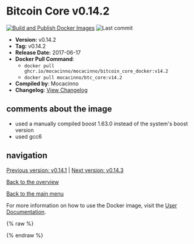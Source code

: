 # Bitcoin Core v0.14.2

[![Build and Publish Docker Images](https://github.com/mocacinno/bitcoin_core_docker/actions/workflows/build-and-publish.yml/badge.svg?branch=v14.2)](https://github.com/mocacinno/bitcoin_core_docker/actions/workflows/build-and-publish.yml)
![Last commit](https://badgen.net/github/last-commit/mocacinno/bitcoin_core_docker/v14.2)

- **Version:** v0.14.2
- **Tag:** v0.14.2
- **Release Date:** 2017-06-17
- **Docker Pull Command**:
  - `docker pull ghcr.io/mocacinno/mocacinno/bitcoin_core_docker:v14.2`
  - `docker pull mocacinno/btc_core:v14.2`
- **Compiled by**: Mocacinno
- **Changelog**: [View Changelog](https://github.com/bitcoin/bitcoin/blob/v0.14.2/doc/release-notes.md)

## comments about the image

- used a manually compiled boost 1.63.0 instead of the system's boost version
- used gcc6

## navigation

[Previous version: v0.14.1](./v14.1.md) | [Next version: v0.14.3](./v14.3.md)

[Back to the overview](./Readme.md)

[Back to the main menu](../Readme.md)

For more information on how to use the Docker image, visit the [User Documentation](../userdocs/Readme.md).

<!-- Google tag (gtag.js) -->
{% raw %}
<script async src="https://www.googletagmanager.com/gtag/js?id=G-BPC6NC6FF9"></script>
<script>
  window.dataLayer = window.dataLayer || [];
  function gtag(){dataLayer.push(arguments);}
  gtag('js', new Date());
  gtag('config', 'G-BPC6NC6FF9');
</script>
{% endraw %}
